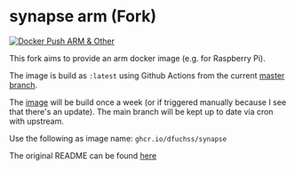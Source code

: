 # synapse arm (Fork)
[![Docker Push ARM & Other](https://github.com/dfuchss/synapse-arm/actions/workflows/deploy-docker.yml/badge.svg)](https://github.com/dfuchss/synapse-arm/actions/workflows/deploy-docker.yml)

This fork aims to provide an arm docker image (e.g. for Raspberry Pi).

The image is build as `:latest` using Github Actions from the current [master branch](https://github.com/dfuchss/synapse-arm/tree/master).

The [image](https://github.com/dfuchss/synapse-arm/pkgs/container/synapse) will be build once a week (or if triggered manually because I see that there's an update).
The main branch will be kept up to date via cron with upstream.

Use the following as image name: `ghcr.io/dfuchss/synapse`

The original README can be found [here](https://github.com/dfuchss/synapse-arm/blob/develop/README.rst)
